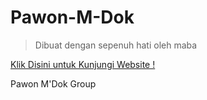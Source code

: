 # Pawon-M-Dok
> Dibuat dengan sepenuh hati oleh maba

[Klik Disini untuk Kunjungi Website !](https://rafiakhdan.github.io/Pawon-M-Dok/)

Pawon  M'Dok Group
